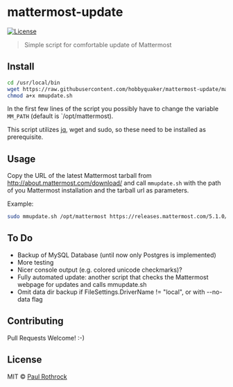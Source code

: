 # mattermost-update

[![License][mit-badge]][mit-url]

> Simple script for comfortable update of Mattermost

## Install

```bash
cd /usr/local/bin
wget https://raw.githubusercontent.com/hobbyquaker/mattermost-update/master/mmupdate.sh
chmod a+x mmupdate.sh
```

In the first few lines of the script you possibly have to change the variable `MM_PATH` (default is `/opt/mattermost).

This script utilizes [jq](https://stedolan.github.io/jq/), wget and sudo, so these need to be installed as prerequisite.

## Usage

Copy the URL of the latest Mattermost tarball from http://about.mattermost.com/download/ and call `mmupdate.sh` with the path of you Mattermost installation and the tarball url as parameters.

Example:
```bash
sudo mmupdate.sh /opt/mattermost https://releases.mattermost.com/5.1.0/mattermost-5.1.0-linux-amd64.tar.gz
```


## To Do

* Backup of MySQL Database (until now only Postgres is implemented)
* More testing
* Nicer console output (e.g. colored unicode checkmarks)?
* Fully automated update: another script that checks the Mattermost webpage for updates and calls mmupdate.sh
* Omit data dir backup if FileSettings.DriverName != "local", or with --no-data flag

## Contributing

Pull Requests Welcome! :-)


## License

MIT © [Paul Rothrock](https://github.com/icelander)

[mit-badge]: https://img.shields.io/badge/License-MIT-blue.svg?style=flat
[mit-url]: LICENSE
